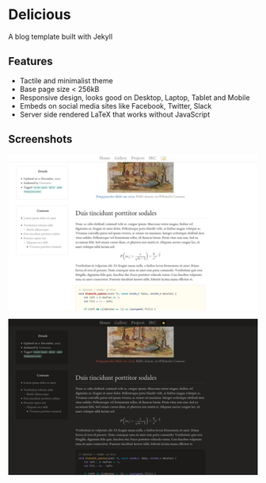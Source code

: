 # Delicious

A blog template built with Jekyll

## Features

- Tactile and minimalist theme
- Base page size < 256kB
- Responsive design, looks good on Desktop, Laptop, Tablet and Mobile
- Embeds on social media sites like Facebook, Twitter, Slack
- Server side rendered LaTeX that works without JavaScript


## Screenshots

![Light theme screenshot](assets/images/light.jpeg)

![Dark theme screenshot](assets/images/dark.jpeg)